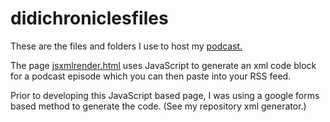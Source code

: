 # didichroniclesfiles
These are the files and folders I use to host my <a href="https://chroniclesofdidi.com">podcast.</a> 

The page <a href="https://chroniclesofdidi.com/jsxmlrender.html"> jsxmlrender.html</a> uses JavaScript to generate an xml code block for a podcast episode which you can then paste into your RSS feed.

Prior to developing this JavaScript based page, I was using a google forms based method to generate the code.  (See my repository xml generator.)
